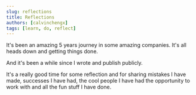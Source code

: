 ```yaml
---
slug: reflections
title: Reflections
authors: [calvinchengx]
tags: [learn, do, reflect]
---
```


It's been an amazing 5 years journey in some amazing companies.  It's all heads down and getting things done.

And it's been a while since I wrote and publish publicly.

It's a really good time for some reflection and for sharing mistakes I have made, successes I have had, the cool people I have had the opportunity to work with and all the fun stuff I have done.

